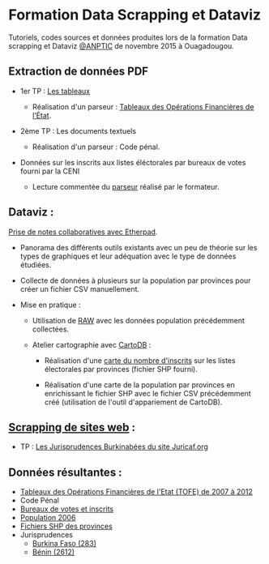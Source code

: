 # Formation Data Scrapping et Dataviz

Tutoriels, codes sources et données produites lors de la formation Data scrapping et Dataviz [@ANPTIC](http://www.anptic.gov.bf/) de novembre 2015 à Ouagadougou.

## Extraction de données PDF

* 1er TP : [Les tableaux](https://github.com/regardscitoyens/formation-burkina-novembre-2015/raw/master/tofe/Formation_Burkina_Faso_novembre_2015_TP1.odt)

  * Réalisation d'un parseur : [Tableaux des Opérations Financières de l’État](https://github.com/regardscitoyens/formation-burkina-novembre-2015/tree/master/tofe).

* 2ème TP : Les documents textuels

  * Réalisation d'un parseur : Code pénal.

* Données sur les inscrits aux listes éléctorales par bureaux de votes fourni par la CENI

  * Lecture commentée du [parseur](https://github.com/regardscitoyens/formation-burkina-novembre-2015/tree/master/bv_burkina) réalisé par le formateur.

## Dataviz :

[Prise de notes collaboratives avec Etherpad](https://lite6.framapad.org/p/TP_Dataviz_Burkina_11_2015).

  * Panorama des différents outils existants avec un peu de théorie sur les types de graphiques et leur adéquation avec le type de données étudiées.

  * Collecte de données à plusieurs sur la population par provinces pour créer un fichier CSV manuellement.

  * Mise en pratique :

    * Utilisation de [RAW](http://raw.densitydesign.org/) avec les données population précédemment collectées.

    * Atelier cartographie avec [CartoDB](https://cartodb.com/) :

      * Réalisation d'une [carte du nombre d'inscrits](https://popeye.cartodb.com/viz/8c739bde-93ce-11e5-8a2c-0ef7f98ade21/public_map) sur les listes électorales par provinces (fichier SHP fourni).

      * Réalisation d'une carte de la population par provinces en enrichissant le fichier SHP avec le fichier CSV précédemment créé (utilisation de l'outil d'appariement de CartoDB).

## [Scrapping de sites web](https://github.com/regardscitoyens/formation-burkina-novembre-2015/tree/master/juriscrapper) :

  * TP : [Les Jurisprudences Burkinabées du site Juricaf.org](https://github.com/regardscitoyens/formation-burkina-novembre-2015/raw/master/juriscrapper/Formation_Burkina_Faso_novembre_2015_TP3.odt)

## Données résultantes :
  * [Tableaux des Opérations Financières de l'Etat (TOFE) de 2007 à 2012](https://github.com/regardscitoyens/formation-burkina-novembre-2015/tree/master/tofe/csv)
  * Code Pénal
  * [Bureaux de votes et inscrits](https://raw.githubusercontent.com/regardscitoyens/formation-burkina-novembre-2015/master/bv_burkina/bv_clean.csv)
  * [Population 2006](https://github.com/regardscitoyens/formation-burkina-novembre-2015/raw/master/population/population_burkina_2006.csv)
  * [Fichiers SHP des provinces](https://github.com/regardscitoyens/formation-burkina-novembre-2015/tree/master/dataviz/provinces_burkina)
  * Jurisprudences
    * [Burkina Faso (283)](https://github.com/regardscitoyens/formation-burkina-novembre-2015/raw/master/juriscrapper/http-www-juricaf-org-recherche-facet-pays-3aburkina-faso/data.csv)
    * [Bénin (2612)](https://github.com/regardscitoyens/formation-burkina-novembre-2015/raw/master/juriscrapper/http-www-juricaf-org-recherche-facet-pays-3ab-c3-a9nin/data.csv)
